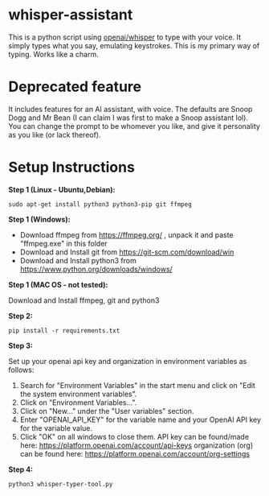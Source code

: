 # whisper-assistant

This is a python script using [openai/whisper](https://github.com/openai/whisper) to type with your voice. It simply types what you say, emulating keystrokes. This is my primary way of typing. Works like a charm.

# Deprecated feature

It includes features for an AI assistant, with voice. The defaults are Snoop Dogg and Mr Bean (I can claim I was first to make a Snoop assistant lol). You can change the prompt to be whomever you like, and give it personality as you like (or lack thereof).

# Setup Instructions

**Step 1 (Linux - Ubuntu,Debian):**

    sudo apt-get install python3 python3-pip git ffmpeg

**Step 1 (Windows):**

- Download ffmpeg from https://ffmpeg.org/ , unpack it and paste "ffmpeg.exe" in this folder
- Download and Install git from https://git-scm.com/download/win
- Download and Install python3 from https://www.python.org/downloads/windows/

**Step 1 (MAC OS - not tested):**

Download and Install ffmpeg, git and python3

**Step 2:**

    pip install -r requirements.txt

**Step 3:**

Set up your openai api key and organization in environment variables as follows:

1. Search for "Environment Variables" in the start menu and click on "Edit the system environment variables".
2. Click on "Environment Variables...".
3. Click on "New..." under the "User variables" section.
4. Enter "OPENAI_API_KEY" for the variable name and your OpenAI API key for the variable value.
5. Click "OK" on all windows to close them.
   API key can be found/made here: https://platform.openai.com/account/api-keys
   organization (org) can be found here: https://platform.openai.com/account/org-settings

**Step 4:**

    python3 whisper-typer-tool.py
